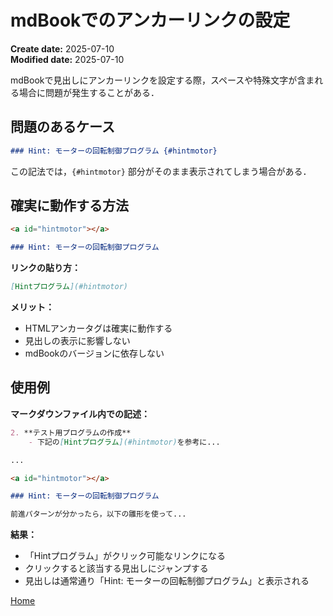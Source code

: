 # mdBookでのアンカーリンクの設定

**Create date:** 2025-07-10  
**Modified date:** 2025-07-10

mdBookで見出しにアンカーリンクを設定する際，スペースや特殊文字が含まれる場合に問題が発生することがある．

## 問題のあるケース
```markdown
### Hint: モーターの回転制御プログラム {#hintmotor}
```
この記法では，`{#hintmotor}` 部分がそのまま表示されてしまう場合がある．

## 確実に動作する方法
```markdown
<a id="hintmotor"></a>

### Hint: モーターの回転制御プログラム
```

**リンクの貼り方：**
```markdown
[Hintプログラム](#hintmotor)
```

**メリット：**
- HTMLアンカータグは確実に動作する
- 見出しの表示に影響しない
- mdBookのバージョンに依存しない

## 使用例

**マークダウンファイル内での記述：**
```markdown
2. **テスト用プログラムの作成**
    - 下記の[Hintプログラム](#hintmotor)を参考に...

...

<a id="hintmotor"></a>

### Hint: モーターの回転制御プログラム

前進パターンが分かったら，以下の雛形を使って...
```

**結果：**
- 「Hintプログラム」がクリック可能なリンクになる
- クリックすると該当する見出しにジャンプする
- 見出しは通常通り「Hint: モーターの回転制御プログラム」と表示される

[<i class="fa fa-arrow-left"></i> Home](./)